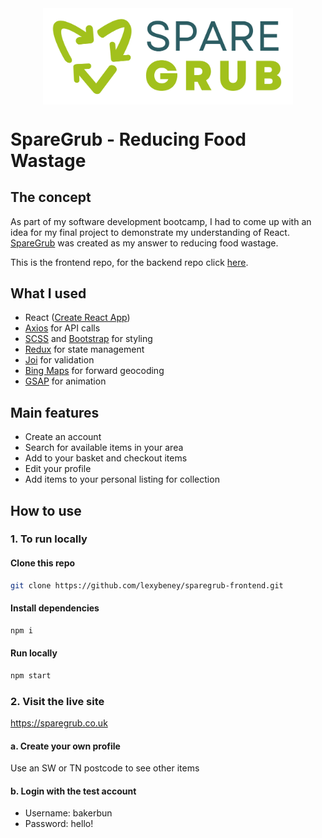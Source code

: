 <img alt="SpareGrub Logo" src="./public/logo_light_bg.png" width="400px" style="display:block;margin:0 auto;"/>

# SpareGrub - Reducing Food Wastage

## The concept

As part of my software development bootcamp, I had to come up with an idea for my final project to demonstrate my understanding of React. [SpareGrub](https://sparegrub.co.uk) was created as my answer to reducing food wastage.

This is the frontend repo, for the backend repo click [here](https://github.com/lexybeney/sparegrub-backend).

## What I used

- React ([Create React App](https://github.com/facebook/create-react-app))
- [Axios](https://github.com/axios/axios) for API calls
- [SCSS](https://sass-lang.com/) and [Bootstrap](https://github.com/twbs/bootstrap) for styling
- [Redux](https://redux.js.org/) for state management
- [Joi](https://github.com/hapijs/joi) for validation
- [Bing Maps](https://learn.microsoft.com/en-us/bingmaps/rest-services/locations/find-a-location-by-address) for forward geocoding
- [GSAP](https://github.com/greensock/GSAP) for animation

## Main features

- Create an account
- Search for available items in your area
- Add to your basket and checkout items
- Edit your profile
- Add items to your personal listing for collection

## How to use

### 1. To run locally

#### Clone this repo

```bash
git clone https://github.com/lexybeney/sparegrub-frontend.git
```

#### Install dependencies

```bash
npm i
```

#### Run locally

```bash
npm start
```

### 2. Visit the live site

https://sparegrub.co.uk

#### a. Create your own profile

Use an SW or TN postcode to see other items

#### b. Login with the test account

- Username: bakerbun
- Password: hello!
